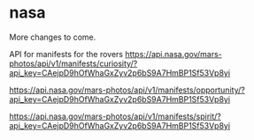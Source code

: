 # nasa
 
More changes to come.  

API for manifests for the rovers
https://api.nasa.gov/mars-photos/api/v1/manifests/curiosity/?api_key=CAejpD9hOfWhaGxZyv2p6bS9A7HmBP1Sf53Vp8yi

https://api.nasa.gov/mars-photos/api/v1/manifests/opportunity/?api_key=CAejpD9hOfWhaGxZyv2p6bS9A7HmBP1Sf53Vp8yi

https://api.nasa.gov/mars-photos/api/v1/manifests/spirit/?api_key=CAejpD9hOfWhaGxZyv2p6bS9A7HmBP1Sf53Vp8yi


